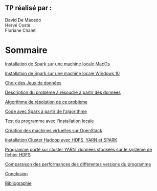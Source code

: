 ## TP réalisé par : 
David De Macedo<br>
Hervé Coste<br>
Floriane Chalet<br>


# Sommaire

[Installation de Spark sur une machine locale MacOs](https://daviddemacedo.github.io/sid_spark/install_local_macos/)

[Installation de Spark sur une machine locale Windows 10](https://daviddemacedo.github.io/sid_spark/install_local_win/)

[Choix des Jeux de données](https://daviddemacedo.github.io/sid_spark/choixjdd/)

[Description du problème à résoudre à partir des données](https://daviddemacedo.github.io/sid_spark/descpb/)

[Algorithme de résolution de ce problème](https://daviddemacedo.github.io/sid_spark/algo)

[Code avec Spark à partir de l'algorithme](https://daviddemacedo.github.io/sid_spark/codepy/)

[Test du programme avec l'installation locale](https://daviddemacedo.github.io/sid_spark/testlocal/)

[Création des machines virtuelles sur OpenStack](https://daviddemacedo.github.io/sid_spark/openstack/)

[Installation Cluster Hadoop avec HDFS, YARN et SPARK](https://daviddemacedo.github.io/sid_spark/installcluster/)

[Programme porté sur cluster YARN, données stockées sur le système de fichier HDFS](https://daviddemacedo.github.io/sid_spark/progcluster/)

[Comparaison des performances des différentes versions du programme](https://daviddemacedo.github.io/sid_spark/compperf/)

[Conclusion](https://daviddemacedo.github.io/sid_spark/conclusion/)

[Bibliographie](https://daviddemacedo.github.io/sid_spark/biblio/)


